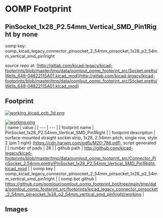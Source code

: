 # OOMP Footprint  
## PinSocket_1x28_P2.54mm_Vertical_SMD_Pin1Right  by none  
  
oomp key: oomp_kicad_legacy_connector_pinsocket_2_54mm_pinsocket_1x28_p2_54mm_vertical_smd_pin1right  
  
source repo at: [http://gitlab.com/kicad-legacy/kicad-footprints/blob/master/tmp/data/oomlout_oomp_footprint_src/Socket.pretty/Wells_648-0482211SA01.kicad_mod](http://gitlab.com/kicad-legacy/kicad-footprints/blob/master/tmp/data/oomlout_oomp_footprint_src/Socket.pretty/Wells_648-0482211SA01.kicad_mod)  
## Footprint  
  
[![working_kicad_pcb_3d.png](working_kicad_pcb_3d_600.png)](working_kicad_pcb_3d.png)  
  
[![working.png](working_600.png)](working.png)  
| name | value | 
| --- | --- | 
| footprint name | PinSocket_1x28_P2.54mm_Vertical_SMD_Pin1Right | 
| footprint description | surface-mounted straight socket strip, 1x28, 2.54mm pitch, single row, style 2 (pin 1 right) (https://cdn.harwin.com/pdfs/M20-786.pdf), script generated | 
| number of pads | 28 | 
| github path | http://github.com/kicad-legacy/kicad-footprints/blob/master/tmp/data/oomlout_oomp_footprint_src/Connector_PinSocket_2.54mm.pretty/PinSocket_1x28_P2.54mm_Vertical_SMD_Pin1Right.kicad_mod | 
| oomp key | oomp_kicad_legacy_connector_pinsocket_2_54mm_pinsocket_1x28_p2_54mm_vertical_smd_pin1right | 
| oomp bot github | https://github.com/oomlout/oomlout_oomp_footprint_bot/tree/main/tmp/data/oomlout_oomp_footprint_src/footprints/kicad_legacy_connector_pinsocket_2_54mm_pinsocket_1x28_p2_54mm_vertical_smd_pin1right/working | 
## Images  
